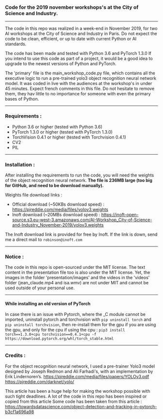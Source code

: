 ### Code for the 2019 november workshops's at the City of Science and Industry.

--- 

The code in this repo was realized in a week-end in November 2019, for two 
AI workshops at the City of Science and Industry in Paris. Do not expect 
the code to be clean, efficient, or up to date with current Python or AI standards.

The code has been made and tested with Python 3.6 and PyTorch 1.3.0
If you intend to use this code as part of a project, it would be a 
good idea to upgrade to the newest versions of Python and PyTorch.

The 'primary' file is the main_workshop_code.py file, which contains all the 
executive logic to run a pre-trained yolo3 object recognition neural network model.
It was coded in live with the audiences at the workshop's in under 45 minutes.
Expect french comments in this file. Do not hesitate to remove them, they hav
little to no importance for someone with even the primary bases of Python. 

---

### Requirements :
- Python 3.6 or higher (tested with Python 3.6)
- PyTorch 1.3.0 or higher (tested with PyTorch 1.3.0)
- TorchVision 0.4.1 or higher (tested with Torchvision 0.4.1)
- CV2
- PIL

---

### Installation :
After installing the requirements to run the code, you will need the weights of the
object recognition neural network. **The file is 236MB large (too big for GitHub, 
and need to be download manually).** 

Weights file download links :
- Official download (~50KBs download speed) : https://pjreddie.com/media/files/yolov3.weights
- Inoft download (~20MBs download speed) : https://inoft-open-source.s3.eu-west-3.amazonaws.com/AI-Workshop_City-of-Science-and-Industry_November-2019/yolov3.weights

The Inoft download link is provided for free by Inoft. If the link is down, send me a direct mail to `robinson@inoft.com`

---

### Notice :
The code in this repo is open-sourced under the MIT license. The text content in the 
presentation file too is also under the MIT license. Yet, the images in the folder 
'presentation/images' and the videos in the 'videos' folder (jean_claude.mp4 and 
isa.wmv) are not under MIT and cannot be used outside of your personal use.

---

#### While installing an old version of PyTorch

In case there is an issue with Pytorch, where the _C module cannot be imported, uninstall
pytorch and torchvision with `pip uninstall torch` and `pip uninstall torchvision`, then 
re-install them for the gpu if you are using the gpu, and only for the cpu if using the 
cpu : `pip3 install torch==1.3.0+cpu torchvision==0.4.1+cpu -f https://download.pytorch.org/whl/torch_stable.html`

---

### Credits :

For the object recognition neural network, I used a pre-trainer Yolo3 model designed 
by Joseph Redmon and Ali Farhadi's, with an implementation by Erik Lindernoren’s.
https://pjreddie.com/media/files/papers/YOLOv3.pdf
https://pjreddie.com/darknet/yolo/


This article has been a huge help for making the workshop possible with such tight deadlines. A lot of 
the code in this repo has been inspired or copied from this article Some code has been taken from 
this article : https://towardsdatascience.com/object-detection-and-tracking-in-pytorch-b3cf1a696a98
